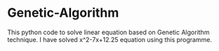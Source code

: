 # Genetic-Algorithm

This python code to solve linear equation based on Genetic Algorithm technique. I have solved x^2-7x+12.25 equation using this programme.
